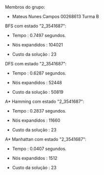 Membros do grupo:
- Mateus Nunes Campos 00268613 Turma B




BFS com estado "2_3541687": 

- Tempo : 0.7497 segundos.

- Nós expandidos : 104021

- Custo da solução : 23


DFS com estado "2_3541687": 

- Tempo : 0.6287 segundos.

- Nós expandidos : 52448

- Custo da solução : 50819


A* Hamming com estado "2_3541687": 

- Tempo : 0.2837 segundos.

- Nós expandidos : 11660

- Custo da solução : 23

 
A* Manhattan com estado "2_3541687": 

- Tempo : 0.0407 segundos.

- Nós expandidos : 1512

- Custo da solução : 23

